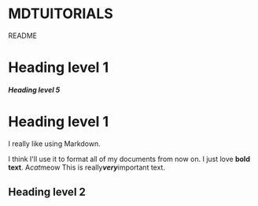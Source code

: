 # MDTUITORIALS
README
# Heading level 1
##### Heading level 5
Heading level 1
===============
I really like using Markdown.

I think I'll use it to format all of my documents from now on.
I just love __bold text__.
A*cat*meow
This is really***very***important text.
## Heading level 2

